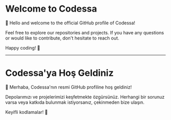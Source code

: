 # Welcome to Codessa

👋 Hello and welcome to the official GitHub profile of Codessa!

Feel free to explore our repositories and projects. If you have any questions or would like to contribute, don't hesitate to reach out.

Happy coding! 🚀

---

# Codessa'ya Hoş Geldiniz

👋 Merhaba, Codessa'nın resmi GitHub profiline hoş geldiniz!

Depolarımızı ve projelerimizi keşfetmekte özgürsünüz. Herhangi bir sorunuz varsa veya katkıda bulunmak istiyorsanız, çekinmeden bize ulaşın.

Keyifli kodlamalar! 🚀
